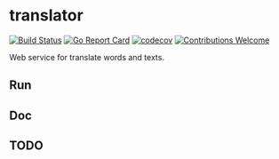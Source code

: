 # translator

[![Build Status](https://travis-ci.org/proshik/translator.svg?branch=master)](https://travis-ci.org/proshik/translator)
[![Go Report Card](https://goreportcard.com/badge/github.com/proshik/translator)](https://goreportcard.com/report/github.com/proshik/translator)
[![codecov](https://codecov.io/gh/proshik/jalmew/branch/master/graph/badge.svg)](https://codecov.io/gh/proshik/translator)
[![Contributions Welcome](https://img.shields.io/badge/contributions-welcome-brightgreen.svg?style=flat)](https://github.com/proshik/translator/issues)

Web service for translate words and texts.

## Run

## Doc

## TODO